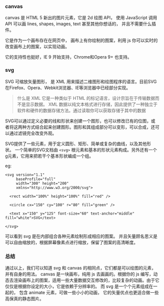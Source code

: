 ###  canvas

canvas 是 HTML 5 新出的图片元素，它是 2d 绘图 API， 使用 JavaScript  调用API 可以画  lines, shapes, images, text 甚至其他你想话的， 并且不需要什么插件。

它是作为一个画布存在在网页中， 画布上有你绘制的图案，利用 js 你可以实时的改变画布上的图案，以实现动画。

它的支持性也挺好，IE 9 开始支持，Chrome和Opera 9+ 也支持。

### svg

SVG 可缩放矢量图形， 是 XML 用来描述二维图形和绘图程序的语言。目前SVG在Firefox、Opera、Webkit浏览器、IE等浏览器中已经部分实现。

> 什么是 XML 
> 它是一种类似于 HTML 的标记语言，设计宗旨在于传输数据而不是显示数据。
> XML 数据以纯文本格式进行存储，因此提供了一种独立于软件和硬件的数据存储方法。通过读取你可以获取存储于其中的数据


SVG可以通过定义必要的线和形状来创建一个图形，也可以修改已有的位图，或者将这两种方式结合起来创建图形。图形和其组成部分可以变形，可以合成，还可以通过滤镜完全改变外观。

SVG提供了一些元素，用于定义圆形、矩形、简单或复杂的曲线，以及其他形状。
一个简单的SVG文档由 `<svg>` 根元素和基本的形状元素构成。另外还有一个g元素，它用来把若干个基本形状编成一个组。

eg:
```
<svg version="1.1"
     baseProfile="full"
     width="300" height="200"
     xmlns="http://www.w3.org/2000/svg">

  <rect width="100%" height="100%" fill="red" />

  <circle cx="150" cy="100" r="80" fill="green" />

  <text x="150" y="125" font-size="60" text-anchor="middle" fill="white">SVG</text>

</svg>

```

可以看到 svg 是在内部组合各种元素绘制形成相应的图案。 并且矢量顾名思义是可以自由缩放的，根据屏幕像素点进行缩放，保留了图案的高清晰度。

### 总结
通过以上，我们可以知道 svg 和 canvas 的相同点，它们都是可以绘图的元素，并有自身的用法。
canvas 是一块画布，纯用 js 去画画的。根据你的 js 编写，动态去渲染画布上的图案，适用一些大量数据交互修改的，比较复杂的动画。由于它仅仅是根据你设定的大小，它是依赖于分辨率的。
 而 svg 是一个个元素组成在一起的， 包含 animate 元素，可做一些小小的动画， 它的矢量优点也更适合做一些高保真的静态图片。